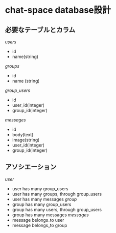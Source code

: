 # chat-space database設計

## 必要なテーブルとカラム

*users*
- id
- name(string)

*groups*
- id
- name (string)

*group_users*
- id
- user_id(integer)
- group_id(integer)

*messages*
- id
- body(text)
- image(string)
- user_id(integer)
- group_id(integer)

## アソシエーション

*user*
- user has many group_users
- user has many groups, through group_users
- user has many messages
*group*
- group has many group_users
- group has many users, through group_users
- group has many messages
*messages*
- message belongs_to user
- message belongs_to group

